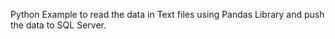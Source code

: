 Python Example to read the data in Text files using Pandas Library and push the data to SQL Server.
